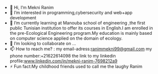 - 👋 Hi, I’m Mekni Ranim
- 👀 I’m interested in programming,cybersecurity and web+app development
- 🌱 I’m currently learning at Manouba school of engineering ,the first public Tunisian institution to offer its courses in English.I am enrolled in the pre-Ecological Engineering program.My education is mainly based on computer science applied on the domain of ecology.
- 💞️ I’m looking to collaborate on ...
- 📫 How to reach me? : my email-adress:ranimmekni99@gmail.com my phone number:+21622614098 the link to my linkedin profile:www.linkedin.com/in/mekni-ranim-7698212a9
- ⚡ Fun fact:My childhood friends used to call me the laughy Ranim

<!---
5483-bit/5483-bit is a ✨ special ✨ repository because its `README.md` (this file) appears on your GitHub profile.
You can click the Preview link to take a look at your changes.
--->
